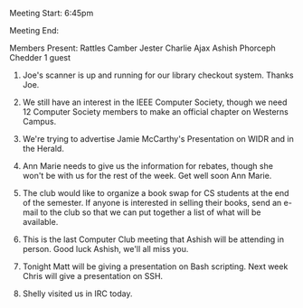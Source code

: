 Meeting Start: 6:45pm </p><p>
Meeting End: </p><p>
Members Present: Rattles Camber Jester Charlie Ajax Ashish Phorceph Chedder 1 guest </p><p>
1. Joe's scanner is up and running for our library checkout system. Thanks Joe. </p><p>
2. We still have an interest in the IEEE Computer Society, though we need 12 Computer Society members to make an official chapter on Westerns Campus. </p><p>
3. We're trying to advertise Jamie McCarthy's Presentation on WIDR and in the Herald. </p><p>
4. Ann Marie needs to give us the information for rebates, though she won't be with us for the rest of the week. Get well soon Ann Marie. </p><p>
5. The club would like to organize a book swap for CS students at the end of the semester. If anyone is interested in selling their books, send an e-mail to the club so that we can put together a list of what will be available. </p><p>
6. This is the last Computer Club meeting that Ashish will be attending in person. Good luck Ashish, we'll all miss you. </p><p>
7. Tonight Matt will be giving a presentation on Bash scripting. Next week Chris will give a presentation on SSH. </p><p>
8. Shelly visited us in IRC today.</p>
